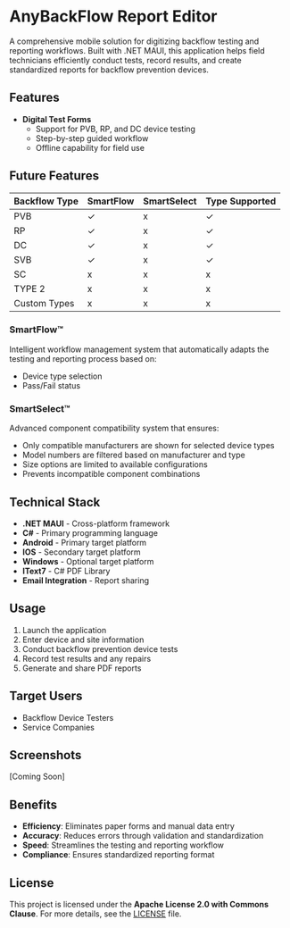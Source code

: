 # AnyBackFlow Report Editor
A comprehensive mobile solution for digitizing backflow testing and reporting workflows. Built with .NET MAUI, this application helps field technicians efficiently conduct tests, record results, and create standardized reports for backflow prevention devices.

## Features
- **Digital Test Forms**
  - Support for PVB, RP, and DC device testing
  - Step-by-step guided workflow
  - Offline capability for field use

## Future Features
| Backflow Type | SmartFlow | SmartSelect | Type Supported |
|---------------|-----------|-------------|----------------|
| PVB           | ✓         | x           | ✓              |
| RP            | ✓         | x           | ✓              |
| DC            | ✓         | x           | ✓              |
| SVB           | ✓         | x           | ✓              |
| SC            | x         | x           | x              |
| TYPE 2        | x         | x           | x              |
| Custom Types  | x         | x           | x              |

### SmartFlow™
Intelligent workflow management system that automatically adapts the testing and reporting process based on:
- Device type selection
- Pass/Fail status

### SmartSelect™
Advanced component compatibility system that ensures:
- Only compatible manufacturers are shown for selected device types
- Model numbers are filtered based on manufacturer and type
- Size options are limited to available configurations
- Prevents incompatible component combinations

## Technical Stack
- **.NET MAUI** - Cross-platform framework
- **C#** - Primary programming language
- **Android** - Primary target platform
- **IOS** - Secondary target platform
- **Windows** - Optional target platform
- **IText7** - C# PDF Library
- **Email Integration** - Report sharing

## Usage
1. Launch the application
2. Enter device and site information
3. Conduct backflow prevention device tests
4. Record test results and any repairs
5. Generate and share PDF reports

## Target Users
- Backflow Device Testers
- Service Companies

## Screenshots

[Coming Soon]

## Benefits
- **Efficiency**: Eliminates paper forms and manual data entry
- **Accuracy**: Reduces errors through validation and standardization
- **Speed**: Streamlines the testing and reporting workflow
- **Compliance**: Ensures standardized reporting format

## License
This project is licensed under the **Apache License 2.0 with Commons Clause**. For more details, see the [LICENSE](LICENSE.txt) file.